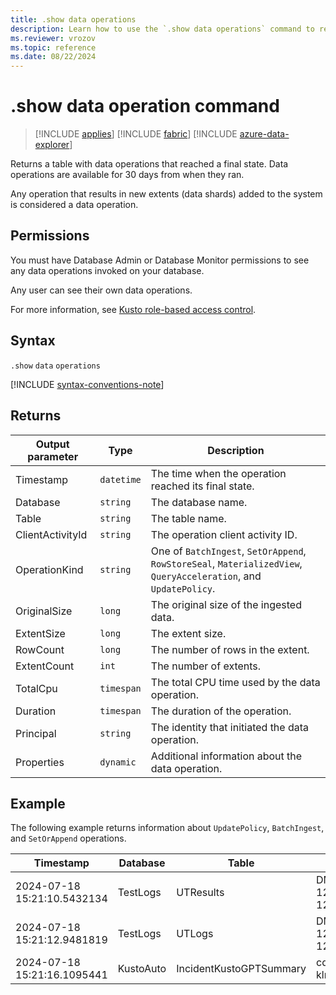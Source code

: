 ```yaml
---
title: .show data operations
description: Learn how to use the `.show data operations` command to return data operations that reached a final state. 
ms.reviewer: vrozov
ms.topic: reference
ms.date: 08/22/2024
---
```

# .show data operation command

> [!INCLUDE [applies](../includes/applies-to-version/applies.md)] [!INCLUDE [fabric](../includes/applies-to-version/fabric.md)] [!INCLUDE [azure-data-explorer](../includes/applies-to-version/azure-data-explorer.md)]

Returns a table with data operations that reached a final state. Data operations are available for 30 days from when they ran.

Any operation that results in new extents (data shards) added to the system is considered a data operation.

## Permissions

You must have Database Admin or Database Monitor permissions to see any data operations invoked on your database.

Any user can see their own data operations.

 For more information, see [Kusto role-based access control](../access-control/role-based-access-control.md).

## Syntax

`.show` `data` `operations`

[!INCLUDE [syntax-conventions-note](../includes/syntax-conventions-note.md)]

## Returns

| Output parameter | Type   | Description                        |
|------------------|--------|------------------------------------|
|Timestamp |`datetime`|The time when the operation reached its final state. |
|Database |`string`|The database name.|
|Table |`string`|The table name.|
|ClientActivityId |`string`|The operation client activity ID.|
|OperationKind |`string`| One of `BatchIngest`, `SetOrAppend`, `RowStoreSeal`, `MaterializedView`, `QueryAcceleration`, and `UpdatePolicy`.|
|OriginalSize |`long`| The original size of the ingested data. |
|ExtentSize |`long`|The extent size.|
|RowCount |`long`|The number of rows in the extent.|
|ExtentCount |`int`|The number of extents.|
|TotalCpu |`timespan`|The total CPU time used by the data operation.|
|Duration |`timespan`| The duration of the operation.|
|Principal |`string`|The identity that initiated the data operation. |
|Properties |`dynamic`|Additional information about the data operation.|

## Example

The following example returns information about `UpdatePolicy`, `BatchIngest`, and `SetOrAppend` operations.

|Timestamp |Database |Table |ClientActivityId |OperationKind |OriginalSize |ExtentSize |RowCount |ExtentCount |TotalCpu |Duration |Principal |Properties |
|--|--|--|--|--|--|--|--|--|--|--|--|--|
|2024-07-18 15:21:10.5432134|TestLogs|UTResults|DM.IngestionExecutor;abcd1234-1234-1234-abcd-1234abcdce;1|UpdatePolicy|100,829|75,578|279|1|00:00:00.2656250|00:00:28.9101535|aadapp=xxx|{"SourceTable": "UTLogs"}|
|2024-07-18 15:21:12.9481819|TestLogs|UTLogs|DM.IngestionExecutor;abcd1234-1234-1234-abcd-1234abcdce;1|BatchIngest|1,045,027,298|123,067,947|1,688,705|2|00:00:22.9843750|00:00:29.9745733|aadapp=xxx|{"format": "Csv"}|
|2024-07-18 15:21:16.1095441|KustoAuto|IncidentKustoGPTSummary|cdef12345-6789-ghij-0123-klmn45678|SetOrAppend|1,420|3,190|1|1|00:00:00.0156250|00:00:00.0638211|aaduser=xxx||
